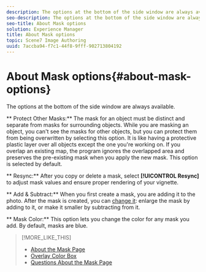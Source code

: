 ```yaml
---
description: The options at the bottom of the side window are always available.
seo-description: The options at the bottom of the side window are always available.
seo-title: About Mask options
solution: Experience Manager
title: About Mask options
topic: Scene7 Image Authoring
uuid: 7accba94-f7c1-44f8-9fff-902713804192
---
```


# About Mask options{#about-mask-options}

The options at the bottom of the side window are always available.

 ** Protect Other Masks:** The mask for an object must be distinct and separate from masks for surrounding objects. While you are masking an object, you can't see the masks for other objects, but you can protect them from being overwritten by selecting this option. It is like having a protective plastic layer over all objects except the one you're working on. If you overlap an existing map, the program ignores the overlapped area and preserves the pre-existing mask when you apply the new mask. This option is selected by default.

** Resync:** After you copy or delete a mask, select **[!UICONTROL Resync]** to adjust mask values and ensure proper rendering of your vignette.

** Add & Subtract:** When you first create a mask, you are adding it to the photo. After the mask is created, you can [change it](../../../c-vat-work-mask-pg/c-vat-create-mask/t-vat-chg-exist-masks.md#task-4ac1ad631df546ea922b0329c7886266): enlarge the mask by adding to it, or make it smaller by subtracting from it.

** Mask Color:** This option lets you change the color for any mask you add. By default, masks are blue. 

>[!MORE_LIKE_THIS]
>
>* [About the Mask Page](../../../c-vat-work-mask-pg/c-vat-abt-mask-pg/c-vat-abt-mask-pg.md#concept-1056cf790a8c41a1b1f8d586b2e85c6b)
>* [Overlay Color Box](c_vat_overlay_color_box.md#concept_585FA99D92574E84996C4520E3E18ECC)
>* [Questions About the Mask Page](../../../c-vat-troubleshooting/r-vat-quest-mask-pg.md#reference-80a4f3d54a6540ed94a939ef2ab7451e)
